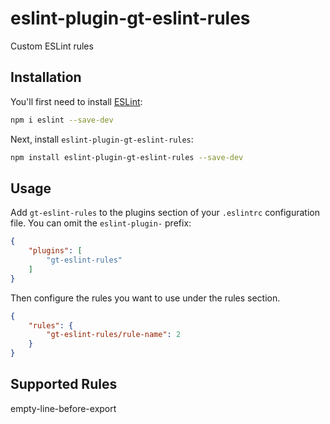 # eslint-plugin-gt-eslint-rules

Custom ESLint rules

## Installation

You'll first need to install [ESLint](https://eslint.org/):

```sh
npm i eslint --save-dev
```

Next, install `eslint-plugin-gt-eslint-rules`:

```sh
npm install eslint-plugin-gt-eslint-rules --save-dev
```

## Usage

Add `gt-eslint-rules` to the plugins section of your `.eslintrc` configuration file. You can omit the `eslint-plugin-` prefix:

```json
{
    "plugins": [
        "gt-eslint-rules"
    ]
}
```


Then configure the rules you want to use under the rules section.

```json
{
    "rules": {
        "gt-eslint-rules/rule-name": 2
    }
}
```

## Supported Rules

empty-line-before-export


